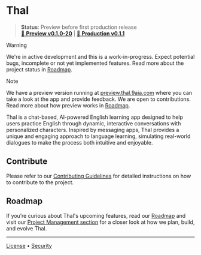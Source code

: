 # Thal

> **Status**: Preview before first production release
> <br>
> [🧪 **Preview v0.1.0-20**](https://preview.thal.9aia.com) | [🚀 **Production v0.1.1**](https://thal.9aia.com)

> [!WARNING]
> We're in active development and this is a work-in-progress. Expect potential bugs, incomplete or not yet implemented features. Read more about the project status in [Roadmap](./pm/ROADMAP.md).

> [!NOTE]
> We have a preview version running at [preview.thal.9aia.com](https://preview.thal.9aia.com) where you can take a look at the app and provide feedback. We are open to contributions. Read more about how preview works in [Roadmap](./pm/ROADMAP.md#contract).

Thal is a chat-based, AI-powered English learning app designed to help users practice English through dynamic, interactive conversations with personalized characters. Inspired by messaging apps, Thal provides a unique and engaging approach to language learning, simulating real-world dialogues to make the process both intuitive and enjoyable.

## Contribute

Please refer to our [Contributing Guidelines](./CONTRIBUTING.md) for detailed instructions on how to contribute to the project.

## Roadmap

If you’re curious about Thal's upcoming features, read our [Roadmap](./pm/ROADMAP.md) and visit our [Project Management section](./CONTRIBUTING.md#managing-the-project) for a closer look at how we plan, build, and evolve Thal.

---

[License](./LICENSE) • [Security](./SECURITY.md)
